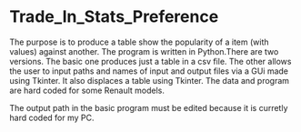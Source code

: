 # Trade_In_Stats_Preference

The purpose is to produce a table show the popularity of a item (with values) against another.  The program is written in Python.There are two versions.  The basic one produces just a table in a csv file.  The other allows the user to input paths and names of input and output files via a GUi made using Tkinter.  It also displaces a table using Tkinter.  The data and program are hard coded for some Renault models.

The output path in the basic program must be edited because it is curretly hard coded for my PC.
